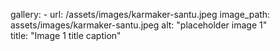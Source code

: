 <!-- ---
layout: splash
excerpt: "Santu Karmaker"
header:
  teaser: assets/images/karmaker-santu.jpeg
--- -->
<!--   - url: /assets/images/karmaker-santu.jpeg
    image_path: /assets/images/karmaker-santu.jpeg
    alt: "placeholder image 1"
    title: "Image 1 title caption" -->
<figure>
gallery:
  - url: /assets/images/karmaker-santu.jpeg
    image_path: assets/images/karmaker-santu.jpeg
    alt: "placeholder image 1"
    title: "Image 1 title caption"
</figure>
